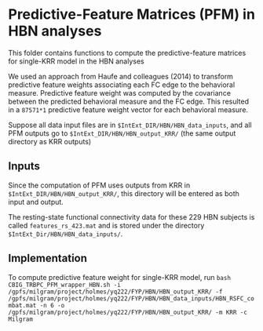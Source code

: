# Predictive-Feature Matrices (PFM) in HBN analyses

This folder contains functions to compute the predictive-feature matrices for single-KRR model in the HBN analyses

We used an approach from Haufe and colleagues (2014) to transform predictive feature weights associating each FC edge to the behavioral measure. Predictive feature weight was computed by the covariance between the predicted behavioral measure and the FC edge. This resulted in a `87571*1` predictive feature weight vector for each behavioral measure. 

Suppose all data input files are in `$IntExt_DIR/HBN/HBN_data_inputs`, and all PFM outputs go to `$IntExt_DIR/HBN/HBN_output_KRR/` (the same output directory as KRR outputs)

## Inputs

Since the computation of PFM uses outputs from KRR in `$IntExt_DIR/HBN/HBN_output_KRR/`, this directory will be entered as both input and output.

The resting-state functional connectivity data for these 229 HBN subjects is called `features_rs_423.mat` and is stored under the directory `$IntExt_Dir/HBN/HBN_data_inputs/`.

## Implementation
To compute predictive feature weight for single-KRR model, run `bash CBIG_TRBPC_PFM_wrapper_HBN.sh -i /gpfs/milgram/project/holmes/yq222/FYP/HBN/HBN_output_KRR/ -f /gpfs/milgram/project/holmes/yq222/FYP/HBN/HBN_data_inputs/HBN_RSFC_combat.mat -n 6 -o /gpfs/milgram/project/holmes/yq222/FYP/HBN/HBN_output_KRR/ -m KRR -c Milgram`
